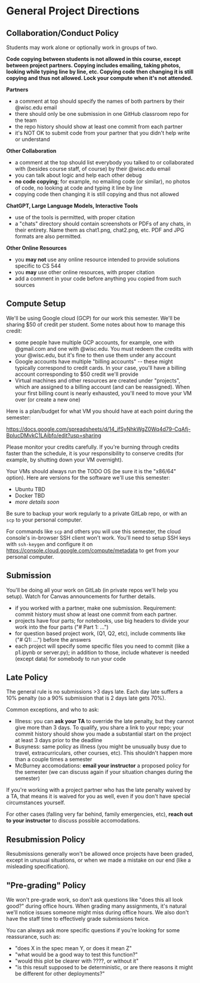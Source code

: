 # General Project Directions

## Collaboration/Conduct Policy

Students may work alone or optionally work in groups of two.

**Code copying between students is not allowed in this course, except
between project partners.  Copying includes emailing, taking photos,
looking while typing line by line, etc.  Copying code then changing it
is still copying and thus not allowed.  Lock your compute when it's
not attended.**

**Partners**
* a comment at top should specify the names of both partners by their @wisc.edu email
* there should only be one submission in one GitHub classroom repo for the team
* the repo history should show at least one commit from each partner
* it's NOT OK to submit code from your partner that you didn't help write or understand

**Other Collaboration**
* a comment at the top should list everybody you talked to or collaborated with (besides course staff, of course) by their @wisc.edu email
* you can talk about logic and help each other debug
* **no code copying**; for example, no emailing code (or similar), no photos of code, no looking at code and typing it line by line
* copying code then changing it is still copying and thus not allowed

**ChatGPT, Large Language Models, Interactive Tools**
* use of the tools is permitted, with proper citation
* a "chats" directory should contain screenshots or PDFs of any chats, in their entirety.  Name them as chat1.png, chat2.png, etc.  PDF and JPG formats are also permitted.

**Other Online Resources**
* you **may not** use any online resource intended to provide solutions specific to CS 544
* you **may** use other online resources, with proper citation
* add a comment in your code before anything you copied from such sources

## Compute Setup

We'll be using Google cloud (GCP) for our work this semester.  We'll be
sharing $50 of credit per student.  Some notes about how to manage this credit:

* some people have multiple GCP accounts, for example, one with @gmail.com and one with @wisc.edu.  You must redeem the credits with your @wisc.edu, but it's fine to then use them under any account
* Google accounts have multiple "billing accounts" -- these might typically correspond to credit cards.  In your case, you'll have a billing account corresponding to $50 credit we'll provide
* Virtual machines and other resources are created under "projects", which are assigned to a billing account (and can be reassigned).  When your first billing count is nearly exhausted, you'll need to move your VM over (or create a new one)

Here is a plan/budget for what VM you should have at each point during the semester:

https://docs.google.com/spreadsheets/d/14_ifSyNhkWgZ0Wq4d79-CqAfj-BplucDMvkC1LAibfo/edit?usp=sharing

Please monitor your credits carefully.  If you're burning through credits faster than the schedule, it is your responsibility to conserve credits (for example, by shutting down your VM overnight).

Your VMs should always run the TODO OS (be sure it is the "x86/64" option).  Here are versions for the software we'll use this semester:

* Ubuntu TBD
* Docker TBD
* *more details soon*

Be sure to backup your work regularly to a private GitLab repo, or with an `scp` to your personal computer.

For commands like `scp` and others you will use this semester, the
cloud console's in-browser SSH client won't work.  You'll need to
setup SSH keys with `ssh-keygen` and configure it on
https://console.cloud.google.com/compute/metadata to get from your
personal computer.

## Submission

You'll be doing all your work on GitLab (in private repos we'll help
you setup).  Watch for Canvas announcements for further details.

* if you worked with a partner, make one submission.  Requirement: commit history must show at least one commit from each partner.
* projects have four parts; for notebooks, use big headers to divide your work into the four parts ("# Part 1: ...")
* for question based project work, (Q1, Q2, etc), include comments like ("# Q1: ...") before the answers
* each project will specify some specific files you need to commit (like a p1.ipynb or server.py); in addition to those, include whatever is needed (except data) for somebody to run your code

## Late Policy

The general rule is no submissions >3 days late.  Each day late suffers a 10% penalty (so a 90% submission that is 2 days late gets 70%).

Common exceptions, and who to ask:
- Illness: you can **ask your TA** to override the late penalty, but they cannot give more than 3 days.  To qualify, you share a link to your repo; your commit history should show you made a substantial start on the project at least 3 days prior to the deadline
- Busyness: same policy as illness (you might be unusually busy due to travel, extracurriculars, other courses, etc).  This shouldn't happen more than a couple times a semester
- McBurney accomodations: **email your instructor** a proposed policy for the semester (we can discuss again if your situation changes during the semester)

If you're working with a project partner who has the late penalty waived by a TA, that means it is waived for you as well, even if you don't have special circumstances yourself.

For other cases (falling very far behind, family emergencies, etc), **reach out to your instructor** to discuss possible accomodations.

## Resubmission Policy

Resubmissions generally won't be allowed once projects have been
graded, except in unusual situations, or when we made a mistake on our
end (like a misleading specification).

## "Pre-grading" Policy

We won't pre-grade work, so don't ask questions like "does this all
look good?" during office hours.  When grading many assignments, it's
natural we'll notice issues someone might miss during office hours.
We also don't have the staff time to effectively grade submissions
twice.

You can always ask more specific questions if you're looking for some reassurance, such as:

* "does X in the spec mean Y, or does it mean Z"
* "what would be a good way to test this function?"
* "would this plot be clearer with ????, or without it"
* "is this result supposed to be deterministic, or are there reasons it might be different for other deployments?"
